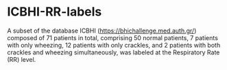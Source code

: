 # ICBHI-RR-labels
A subset of the database ICBHI (https://bhichallenge.med.auth.gr/) composed of 71 patients in total, comprising 50 normal patients, 7 patients with only wheezing, 12 patients with only crackles, and 2 patients with both crackles and wheezing simultaneously, was labeled at the Respiratory Rate (RR) level.
